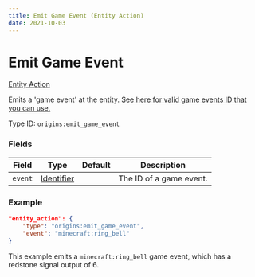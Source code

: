 ```yaml
---
title: Emit Game Event (Entity Action)
date: 2021-10-03
---
```

# Emit Game Event

[Entity Action](../entity_actions.md)

Emits a 'game event' at the entity. [See here for valid game events ID that you can use.](https://minecraft.fandom.com/wiki/Sculk_Sensor#Vibration_amplitudes)

Type ID: `origins:emit_game_event`

### Fields

Field | Type | Default | Description
------|------|---------|-------------
`event` | [Identifier](../data_types/identifier.md) | | The ID of a game event.

### Example
```json
"entity_action": {
    "type": "origins:emit_game_event",
    "event": "minecraft:ring_bell"
}
```
This example emits a `minecraft:ring_bell` game event, which has a redstone signal output of 6.